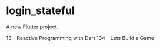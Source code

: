# login_stateful

A new Flutter project.

13 - Reactive Programming with Dart
134 - Lets Build a Game
